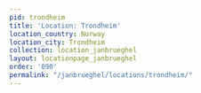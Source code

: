 ```yaml
---
pid: trondheim
title: 'Location: Trondheim'
location_country: Norway
location_city: Trondheim
collection: location_janbrueghel
layout: locationpage_janbrueghel
order: '090'
permalink: "/janbrueghel/locations/trondheim/"
---
```


